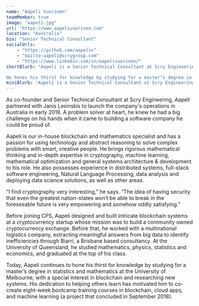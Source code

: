 ```yaml
---
name: "Aapeli Vuorinen"
teamMember: true
image: "aapeli.jpg"
url: "https://www.aapelivuorinen.com"
location: "Australia"
bio: "Senior Technical Consultant"
socialUrls:
    - "https://github.com/aapeliv"
    - "mailto:aapeli@scrygroup.com"
    - "https://www.linkedin.com/in/aapelivuorinen/"
shortBlurb: "Aapeli is a Senior Technical Consultant at Scry Engineering. As our in-house blockchain and mathematics specialist, he has a passion for using technology and abstract reasoning to solve complex problems with smart, creative people. He brings rigorous mathematical thinking and in-depth expertise in cryptography, mathematical optimization and general systems architecture & development to his role.

He hones his thirst for knowledge by studying for a master’s degree in statistics and mathematics at the University of Melbourne, with a special interest in blockchain and researching new systems."
miniBlurb: "Aapeli is a Senior Technical Consultant at Scry Engineering. As the company’s in-house blockchain and mathematics specialist, he has a passion for using technology and abstract reasoning to solve complex problems with smart, creative people."
---
```


As co-founder and Senior Technical Consultant at Scry Engineering, Aapeli partnered with Janis Lesinskis to launch the company's operations in Australia in early 2018. A problem solver at heart, he knew he had a big challenge on his hands when it came to building a software company he could be proud of.

Aapeli is our in-house blockchain and mathematics specialist and has a passion for using technology and abstract reasoning to solve complex problems with smart, creative people. He brings rigorous mathematical thinking and in-depth expertise in cryptography, machine learning, mathematical optimization and general systems architecture & development to his role. He also possesses experience in distributed systems, full-stack software engineering, Natural Language Processing, data analysis and deploying data science solutions, as well as other areas.

“I find cryptography very interesting,” he says. “The idea of having security that even the greatest nation-states won’t be able to break in the foreseeable future is very empowering and somehow oddly satisfying.”

Before joining CPS, Aapeli designed and built intricate blockchain systems at a cryptocurrency startup whose mission was to build a community owned cryptocurrency exchange. Before that, he worked with a multinational logistics company, extracting meaningful answers from big data to identify inefficiencies through Biarri, a Brisbane based consultancy. At the University of Queensland, he studied mathematics, physics, statistics and economics, and graduated at the top of his class.

Today, Aapeli continues to hone his thirst for knowledge by studying for a master’s degree in statistics and mathematics at the University of Melbourne, with a special interest in blockchain and researching new systems. His dedication to helping others learn has motivated him to co-create eight-week bootcamp training courses in blockchain, cloud apps, and machine learning (a project that concluded in September 2018).

